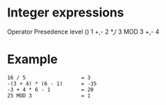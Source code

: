 # Integer expressions
Operator    Presedence level
()          1
+,-         2
*,/         3
MOD         3
+,-         4

# Example
```
16 / 5                  = 3
-(3 + 4) * (6 - 1)      = -35
-3 + 4 * 6 - 1          = 20
25 MOD 3                = 1
```